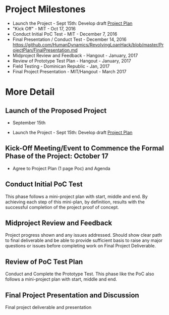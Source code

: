 
# Project Milestones
* Launch the Project - Sept 15th: Develop draft [Project Plan](https://github.com/HumanDynamics/RevolvingLoanHack/blob/master/ProjectPlan/ProjectPlan.md)
* "Kick Off" - MIT - Oct 17, 2016
* Conduct Initial PoC Test - MIT - December 7, 2016
* Final Presentation / Conduct Test - December 14, 2016 https://github.com/HumanDynamics/RevolvingLoanHack/blob/master/ProjectPlan/FinalPresentation.md
* Midproject Review and Feedback - Hangout - January, 2017
* Review of Prototype Test Plan - Hangout - January, 2017
* Field Testing - Dominican Republic - Jan, 2017
* Final Project Presentation - MIT/Hangout - March 2017

# More Detail

## Launch of the Proposed Project
* September 15th 

* Launch the Project - Sept 15th: Develop draft [Project Plan](https://github.com/HumanDynamics/RevolvingLoanHack/blob/master/ProjectPlan/ProjectPlan.md)

## Kick-Off Meeting/Event to Commence the Formal Phase of the Project: October 17
* Agree to Project Plan (1 page Poc) and Agenda


## Conduct Initial PoC Test

This phase follows a mini-project plan with start, middle and end. By achieving each step of this mini-plan, by definition, results with the successful completion of the project proof of concept.

## Midproject Review and Feedback
Project progress shown and any issues addressed. Should show clear path to final deliverable and be able to provide sufficient basis to raise any major questions or issues before completing work on Final Project Deliverable. 

## Review of PoC Test Plan
Conduct and Complete the Prototype Test. This phase like the PoC also follows a mini-project plan with start, middle and end.

## Final Project Presentation and Discussion
Final project deliverable and presentation 
